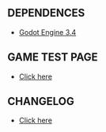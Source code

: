 ## DEPENDENCES
- [Godot Engine 3.4](https://godotengine.org/)

## GAME TEST PAGE
- [Click here](https://plataforma-ciencia-em-sintese.github.io/memory-game/deploy/index.html?id=23391&skip=0)

## CHANGELOG
- [Click here](https://github.com/Plataforma-Ciencia-em-Sintese/memory-game/blob/develop/CHANGELOG.md)